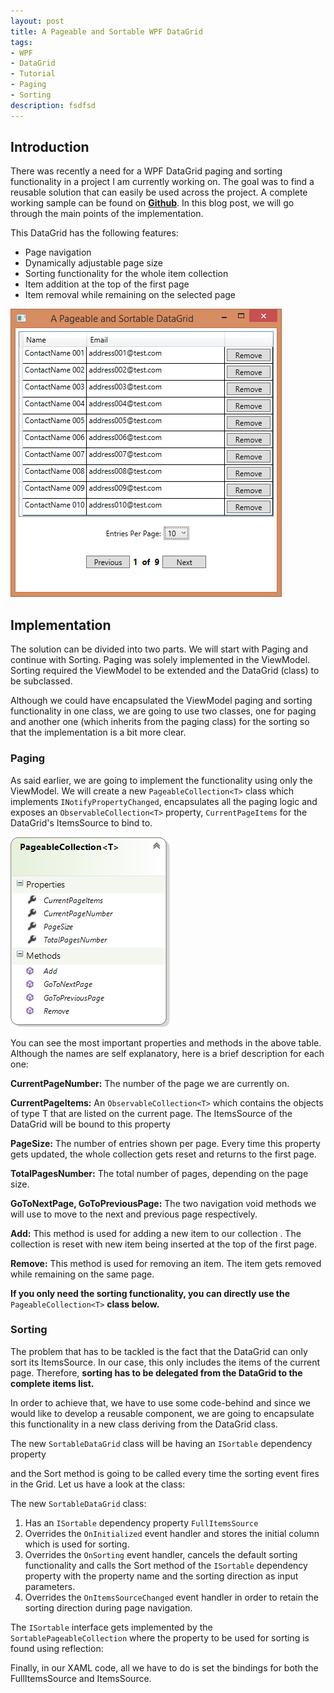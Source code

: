 ```yaml
---
layout: post
title: A Pageable and Sortable WPF DataGrid
tags: 
- WPF
- DataGrid
- Tutorial
- Paging
- Sorting
description: fsdfsd
---
```


## Introduction
There was recently a need for a WPF DataGrid paging and sorting functionality in a project I am currently working on. The goal was to find a reusable solution that can easily be used across the project. A complete working sample can be found on [**Github**](https://github.com/dimitrispaxinos/WPFDemos/tree/master/PageableDataGridDemo).  In this blog post, we will go through the main points of the implementation. 

This DataGrid has the following features:

 - Page navigation
 - Dynamically adjustable page size
 - Sorting functionality for the whole item collection
 - Item addition at the top of the first page
 - Item removal while remaining on the selected page

![Class Diagram](https://raw.githubusercontent.com/dimitrispaxinos/dimitrispaxinos.github.io/master/_assets/images/wpfDataGridPost_AppScreenShot.png)
 
## Implementation

The solution can be divided into two parts. We will start with Paging and continue with Sorting. Paging was solely implemented in the ViewModel. Sorting required the ViewModel to be extended and the DataGrid (class) to be subclassed.  

Although we could have encapsulated the ViewModel paging and sorting functionality in one class, we are going to use two classes, one for paging and another one (which inherits from the paging class) for the sorting so that the implementation is a bit more clear.

###  Paging 

As said earlier, we are going to implement the functionality using only the ViewModel. We will create a new `PageableCollection<T>` class which implements `INotifyPropertyChanged`, encapsulates  all the paging logic and exposes an `ObservableCollection<T>`  property, `CurrentPageItems` for the DataGrid's ItemsSource to bind to.

![Class Diagram](https://raw.githubusercontent.com/dimitrispaxinos/dimitrispaxinos.github.io/master/_assets/images/wpfDataGridPost_ClassDiagram.png)


You can see the most important properties and methods in the above table. Although the names are self explanatory, here is a brief description for each one: 

**CurrentPageNumber:** The number of the page we are currently on.

**CurrentPageItems:**  An `ObservableCollection<T>` which contains the objects of type T that are listed on the current page. The ItemsSource of the DataGrid will be bound to this property

**PageSize:** The number of entries shown per page. Every time this property gets updated, the whole collection gets reset and returns to the first page.

**TotalPagesNumber:** The total number of pages, depending on the page size.

**GoToNextPage, GoToPreviousPage:** The two navigation void methods we will use to move to the next and previous page respectively.

**Add:** This method is used for adding a new item to our collection . The collection is reset with new item being inserted at the top of the first page.

**Remove:** This method is used for removing an item. The item gets removed while remaining on the same page.

**If you only need the sorting functionality, you can directly use the** `PageableCollection<T>` **class below.**

<script src="https://gist.github.com/dimitrispaxinos/5decda1d12a2de89b3cf.js"></script>


###  Sorting

The problem that has to be tackled is the fact that the DataGrid can only sort its ItemsSource. In our case, this only includes the items of the current page. Therefore, **sorting has to be delegated from the DataGrid to the complete items list.** 

In order to achieve that, we have to use some code-behind and since we would like to develop a reusable component, we are going to encapsulate this functionality in a new class deriving from the DataGrid class.

The new `SortableDataGrid` class will be having an `ISortable` dependency property
<script src="https://gist.github.com/dimitrispaxinos/abd7b3e33e7596db0725.js"></script>

and the Sort method is going to be called every time the sorting event fires in the Grid. Let us have a look at the class: 

<script src="https://gist.github.com/dimitrispaxinos/242437281ffe316cb291.js"></script>

The new `SortableDataGrid` class:

1. Has an `ISortable` dependency property `FullItemsSource` 
2. Overrides the `OnInitialized` event handler and stores the initial column which is used for sorting.
3. Overrides the `OnSorting` event handler, cancels the default sorting functionality and calls the Sort method of the `ISortable` dependency property with the property name and the sorting direction as input parameters.
4. Overrides the `OnItemsSourceChanged` event handler in order to retain the sorting direction during page navigation.

The `ISortable` interface gets implemented by the `SortablePageableCollection` where the property to be used for sorting is found using reflection:

<script src="https://gist.github.com/dimitrispaxinos/90261818ea42833f3605.js"></script>

Finally, in our XAML code, all we have to do is set the bindings for both the FullItemsSource and  ItemsSource.

<script src="https://gist.github.com/dimitrispaxinos/0a4e67992a1ea9ffe9dc.js"></script>
